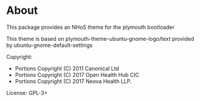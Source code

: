 # About
This package provides an NHoS theme for the plymouth bootloader

This theme is based on plymouth-theme-ubuntu-gnome-logo/text provided by ubuntu-gnome-default-settings

Copyright:
* Portions Copyright (C) 2011 Canonical Ltd
* Portions Copyright (C) 2017 Open Health Hub CIC
* Portions Copyright (C) 2017 Neova Health LLP.

License: GPL-3+
